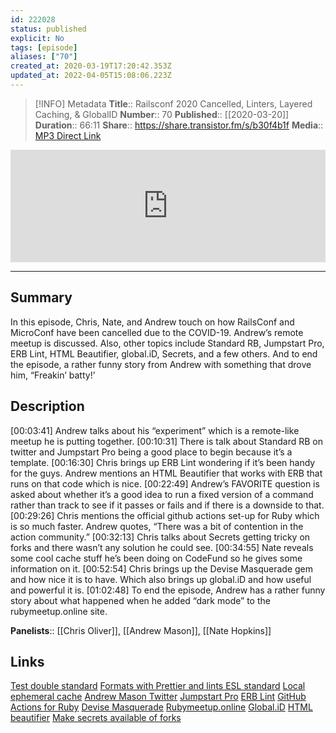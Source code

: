 ```yaml
---
id: 222028
status: published
explicit: No
tags: [episode]
aliases: ["70"]
created_at: 2020-03-19T17:20:42.353Z
updated_at: 2022-04-05T15:08:06.223Z
---
```


> [!INFO] Metadata
> **Title**:: Railsconf 2020 Cancelled, Linters, Layered Caching, & GlobalID
> **Number**:: 70
> **Published**:: [[2020-03-20]]
> **Duration**:: 66:11
> **Share**:: <https://share.transistor.fm/s/b30f4b1f>
> **Media**:: [MP3 Direct Link](https://dts.podtrac.com/redirect.mp3/media.transistor.fm/b30f4b1f/89abe1e1.mp3)

<iframe width="100%" height="180" frameborder="no" scrolling="no" seamless src="https://share.transistor.fm/e/b30f4b1f/dark"></iframe>

---

## Summary

In this episode, Chris, Nate, and Andrew touch on how RailsConf and MicroConf have been cancelled due to the COVID-19. Andrew’s remote meetup is discussed. Also, other topics include Standard RB, Jumpstart Pro, ERB Lint, HTML Beautifier, global.iD, Secrets, and a few others. And to end the episode, a rather funny story from Andrew with something that drove him, “Freakin’ batty!’

## Description

[00:03:41] Andrew talks about his “experiment” which is a remote-like meetup he is putting together.
[00:10:31] There is talk about Standard RB on twitter and Jumpstart Pro being a good place to begin because it’s a template.
[00:16:30] Chris brings up ERB Lint wondering if it’s been handy for the guys. Andrew mentions an HTML Beautifier that works with ERB that runs on that code which is nice.
[00:22:49] Andrew’s FAVORITE question is asked about whether it’s a good idea to run a fixed version of a command rather than track to see if it passes or fails and if there is a downside to that.
[00:29:26] Chris mentions the official github actions set-up for Ruby which is so much faster. Andrew quotes, “There was a bit of contention in the action community.”
[00:32:13] Chris talks about Secrets getting tricky on forks and there wasn’t any solution he could see.
[00:34:55] Nate reveals some cool cache stuff he’s been doing on CodeFund so he gives some information on it.
[00:52:54] Chris brings up the Devise Masquerade gem and how nice it is to have. Which also brings up global.iD and how useful and powerful it is.
[01:02:48] To end the episode, Andrew has a rather funny story about what happened when he added “dark mode” to the rubymeetup.online site.

**Panelists**:: [[Chris Oliver]], [[Andrew Mason]], [[Nate Hopkins]]

## Links

[Test double standard](https://github.com/testdouble/standard)
[Formats with Prettier and lints ESL standard](https://github.com/sheerun/prettier-standard)
[Local ephemeral cache](https://github.com/gitcoinco/code_fund_ads/blob/master/config/initializers/local_ephemeral_cache.rb)
[Andrew Mason Twitter](https://twitter.com/andrewmcodes)
[Jumpstart Pro](https://betalist.com/startups/jumpstart-pro)
[ERB Lint](https://github.com/Shopify/erb-lint)
[GitHub Actions for Ruby](https://github.com/Shopify/erb-lint)
[Devise Masquerade](https://gorails.com/episodes/devise-masquerade)
[Rubymeetup.online](https://rubymeetup.online/)
[Global.iD](https://www.global.id/)
[HTML beautifier](https://github.com/Glavin001/atom-beautify/issues/426)
[Make secrets available of forks](https://github.community/t5/GitHub-Actions/Make-secrets-available-to-builds-of-forks/m-p/30678)
